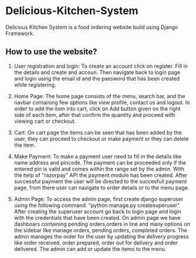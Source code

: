 # Delicious-Kitchen-System
Delicious Kitchen System is a food ordering website build using Django Framework.

## How to use the website?
1. User registration and login:
To create an account click on register. Fill in the details and  create and accoun. Then navigate back to login page and login using the email id and the password that has been created while registering.

2. Home Page:
The home page consists of the menu, search bar, and the navbar containing few options like view profile, contact us and logout.
In order to add the item into cart, click on Add button given on the right side of each item, after that confirm the quantity and proceed with viewing cart or checkout.

3. Cart:
On cart page the items can be seen that has been added by the user, they can proceed to checkout or make payment or they can delete the item.

4. Make Payment:
To make a payment user need to fill in the details like name address and pincode. The payment can be proceeded only if the entered pin is valid and comes within the range set by the admin.
With the help of "razorpay" API the payment module has been created. After successful payment the user will be directed to the succesfull payment page, from there user can navigate to order details or to the menu page.

5. Admin Page:
To access the admin page, first create django superuser using the following command:
    "python manage.py createsuperuser"
After creating the superuser account go back to login page and login with the credentials that  have been created. On admin page we have dashboars containing pending orders,orders in line and many options on the sidebar like manage orders, pending orders, completed orders.
The admin manages the order for the user by updating the delivery progress like order received, order prepared, order out for delivery and order delivered.
The admin can add or update the items to the menu.
